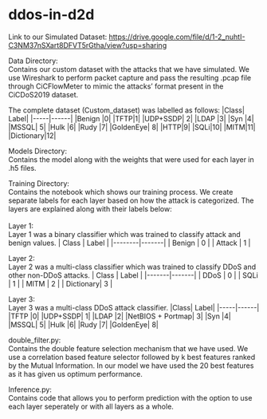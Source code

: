 # ddos-in-d2d

Link to our Simulated Dataset:
https://drive.google.com/file/d/1-2_nuhtI-C3NM37nSXart8DFVT5rGtha/view?usp=sharing

Data Directory:<br />
Contains our custom dataset with the attacks that we have simulated. We use Wireshark to perform packet capture and pass the resulting .pcap file through CiCFlowMeter to mimic the attacks’ format present in the CiCDoS2019 dataset. 

The complete dataset (Custom_dataset) was labelled as follows:
|Class|	Label|
|-----|------|
|Benign	|0|
|TFTP|1|
|UDP+SSDP|	2|
|LDAP	|3|
|Syn	|4|
|MSSQL|	5|
|Hulk	|6|
|Rudy	|7|
|GoldenEye|	8|
|HTTP|9|
|SQLi|10|
|MITM|11|
|Dictionary|12|

Models Directory:<br />
Contains the model along with the weights that were used for each layer in .h5 files.

Training Directory:<br />
Contains the notebook which shows our training process. We create separate labels for each layer based on how the attack is categorized. The layers are explained along with their labels below:<br />
<br />
Layer 1:<br />
Layer 1 was a binary classifier which was trained to classify attack and benign values.
| Class	 | Label | 
|--------|-------|
| Benign |	0    |
| Attack |	1    |

Layer 2:<br />
Layer 2 was a multi-class classifier which was trained to classify DDoS and other non-DDoS attacks.
| Class |	Label |
|-------|-------|
| DDoS |	0     |
| SQLi |	1 |
| MITM	| 2 |
| Dictionary|	3 |

Layer 3:<br />
Layer 3 was a multi-class DDoS attack classifier.
|Class|	Label|
|-----|------|
|TFTP	|0|
|UDP+SSDP|	1|
|LDAP	|2|
|NetBIOS + Portmap|	3|
|Syn	|4|
|MSSQL|	5|
|Hulk	|6|
|Rudy	|7|
|GoldenEye|	8|

double_filter.py: <br />
Contains the double feature selection mechanism that we have used. We use a correlation based feature selector followed by k best features ranked by the Mutual Information. In our model we have used the 20 best features as it has given us optimum performance. 

Inference.py: <br />
Contains code that allows you to perform prediction with the option to use each layer seperately or with all layers as a whole.



